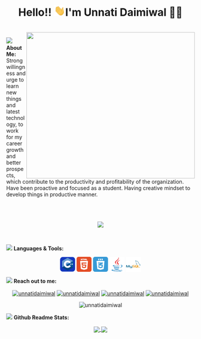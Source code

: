 <h1 align="center">Hello!! <img src="icons/wave.gif" alt="waving hand" width="30px">I'm Unnati Daimiwal 🎯️🚀️</h1>

</br>
<img align="right" " width="450" height="390" src="https://cdn.dribbble.com/users/2646423/screenshots/5507196/computer.gif">

<img src="https://media.giphy.com/media/WUlplcMpOCEmTGBtBW/giphy.gif" width="40"> **About Me:**
Strong willingness and urge to learn new things and latest technology, to work for my career growth and better prospects, which contribute to the productivity and profitability of the organization. Have been proactive and focused as a student. Having creative mindset to develop things in productive manner.

</br>
</br>
<p align="center">
   <img align="center" src="https://github-readme-streak-stats.herokuapp.com/?user=unnatidaimiwal&theme=radical&hide_border=true"/>
</p>

</br>

<img src="https://media.giphy.com/media/j2pOGeGYKe2xCCKwfi/giphy.gif" width="40"> **Languages & Tools:**

<p align="center">
 <img align="center" src="icons/c++.svg" width="40" height="40" alt="c++"/>
 <img align="center" src="icons/html.svg" width="40" height="40"  alt="html"/>
 <img align="center" src="icons/css.svg" width="40" height="40" alt="Terminal"/>
 <img align="center" src="icons/java.svg" width="40" height="40" alt="java"/>
  <img align="center" src="icons/mysql.svg" width="40" height="40" alt="mysql"/>
</p>

<img src="https://media.giphy.com/media/LnQjpWaON8nhr21vNW/giphy.gif" width="40"> **Reach out to me:**

<p align="center">
<a href="https://linkedin.com/in/#" target="blank"><img align="center" src="https://img.shields.io/badge/-LinkedIn-0e76a8?style=flat-square&logo=Linkedin&logoColor=white" alt="unnatidaimiwal" /></a>
<a href="https://github.com/unnatidaimiwal" target="blank"><img align="center" src="https://img.shields.io/badge/Website-3b5998?style=flat-square&logo=google-chrome&logoColor=white" alt="unnatidaimiwal" /></a>
<a href="https://twitter.com/#" target="blank"><img align="center" src="https://img.shields.io/badge/-Twitter-00acee?style=flat-square&logo=Twitter&logoColor=white" alt="unnatidaimiwal" /></a>
<a href="mailto:unnati.umd@gmail.com" target="blank"><img align="center" src="https://img.shields.io/badge/-Gmail-EA4335?style=flat-square&logo=Gmail&logoColor=white" alt="unnatidaimiwal" /></a>
</p>

<p align="center"> <img src="https://komarev.com/ghpvc/?username=unnatidaimiwal&label=Visitors&color=0088cc&style=flat-square" alt="unnatidaimiwal" /> </p>

<img src="https://media.giphy.com/media/ZCN6F3FAkwsyOGU2RS/giphy.gif" width="40"> **Github Readme Stats:**
</br>
<p align="center">
  <a href="https://github.com/unnatidaimiwal">
   <img width="430" align="center" src="https://github-readme-stats.vercel.app/api?username=unnatidaimiwal&show_icons=true&theme=radical&count_private=true">
  </a>
  <a href="https://github.com/unnatidaimiwal/github-readme-stats">
    <img align="center" src="https://github-readme-stats.anuraghazra1.vercel.app/api/top-langs/?username=unnatidaimiwal&layout=compact&theme=radical&langs_count=6" />
  </a>
 </p>
